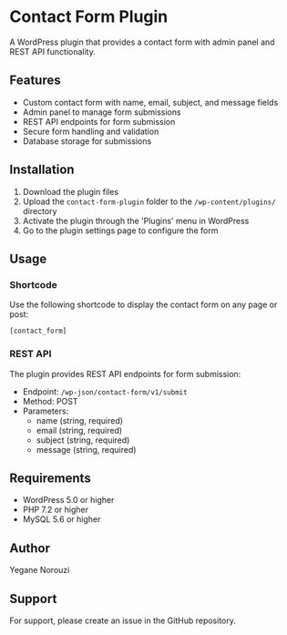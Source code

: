 # Contact Form Plugin

A WordPress plugin that provides a contact form with admin panel and REST API functionality.

## Features

- Custom contact form with name, email, subject, and message fields
- Admin panel to manage form submissions
- REST API endpoints for form submission
- Secure form handling and validation
- Database storage for submissions

## Installation

1. Download the plugin files
2. Upload the `contact-form-plugin` folder to the `/wp-content/plugins/` directory
3. Activate the plugin through the 'Plugins' menu in WordPress
4. Go to the plugin settings page to configure the form

## Usage

### Shortcode
Use the following shortcode to display the contact form on any page or post:
```
[contact_form]
```

### REST API
The plugin provides REST API endpoints for form submission:

- Endpoint: `/wp-json/contact-form/v1/submit`
- Method: POST
- Parameters:
  - name (string, required)
  - email (string, required)
  - subject (string, required)
  - message (string, required)

## Requirements

- WordPress 5.0 or higher
- PHP 7.2 or higher
- MySQL 5.6 or higher


## Author

Yegane Norouzi 

## Support

For support, please create an issue in the GitHub repository. 